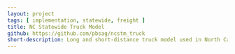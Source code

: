 ```yaml
---
layout: project
tags: [ implementation, statewide, freight ]
title: NC Statewide Truck Model
github: https://github.com/pbsag/ncstm_truck
short-description: Long and short-distance truck model used in North Carolina's Statewide Model.
---
```


